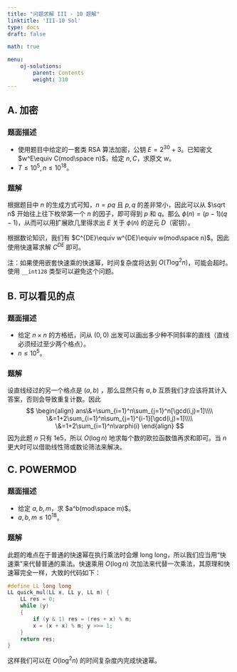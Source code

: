 ```yaml
---
title: "问题求解 III - 10 题解"
linktitle: 'III-10 Sol'
type: docs
draft: false

math: true

menu:
    oj-solutions:
        parent: Contents
        weight: 310
---
```


## A. 加密

### 题面描述

* 使用题目中给定的一套类 RSA 算法加密，公钥 $E=2^{30}+3$。已知密文 $w^E\equiv C(mod\space n)$，给定 $n,C$，求原文 $w$。
* $T\leq 10^5,n\leq 10^{18}$。

### 题解

根据题目中 $n$ 的生成方式可知，$n=pq$ 且 $p,q$ 的差非常小，因此可以从 $\sqrt n$ 开始往上往下枚举第一个 $n$ 的因子，即可得到 $p$ 和 $q$。那么 $\phi(n)=(p-1)(q-1)$，从而可以用扩展欧几里得求出 $E$ 关于 $\phi(n)$ 的逆元 $D$（密钥）。

根据数论知识，我们有 $C^{DE}\equiv w^{DE}\equiv w(mod\space n)$。因此使用快速幂求解 $C^{DE}$ 即可。

注：如果使用嵌套快速乘的快速幂，时间复杂度将达到 $O(T\log^2n)$，可能会超时。使用 `__int128` 类型可以避免这个问题。

## B. 可以看见的点

### 题面描述

* 给定 $n\times n$ 的方格纸，问从 $(0,0)$ 出发可以画出多少种不同斜率的直线（直线必须经过至少两个格点）。
* $n\leq 10^5$。

### 题解

设直线经过的另一个格点是 $(a,b)$ ，那么显然只有 $a,b$ 互质我们才应该将其计入答案，否则会导致重复计数。因此
$$
\begin{align}
ans\&=\sum_{i=1}^n\sum_{j=1}^n[\gcd(i,j)=1]\\\\
\&=1+2\sum_{i=1}^n\sum_{j=1}^{i-1}[\gcd(i,j)=1]\\\\
\&=1+2\sum_{i=1}^n\varphi(i)
\end{align}
$$因为此题 $n$ 只有 1e5，所以 $O(\log n)$ 地求每个数的欧拉函数值再求和即可。当 $n$ 更大时可以借助线性筛或数论筛法来解决。

## C. POWERMOD

### 题面描述

* 给定 $a,b,m$，求 $a^b(mod\space m)$。
* $a,b,m\leq 10^{18}$。

### 题解

此题的难点在于普通的快速幂在执行乘法时会爆 long long，所以我们应当用“快速乘”来代替普通的乘法。快速乘用 $O(\log n)$ 次加法来代替一次乘法，其原理和快速幂完全一样，大致的代码如下：

```c
#define LL long long
LL quick_mul(LL x, LL y, LL m) {
    LL res = 0;
    while (y)
    {
        if (y & 1) res = (res + x) % m;
        x = (x + x) % m; y >>= 1;
    }
    return res;
}
```

这样我们可以在 $O(\log ^2n)$ 的时间复杂度内完成快速幂。 